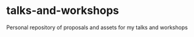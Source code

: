 talks-and-workshops
===================

Personal repository of proposals and assets for my talks and workshops